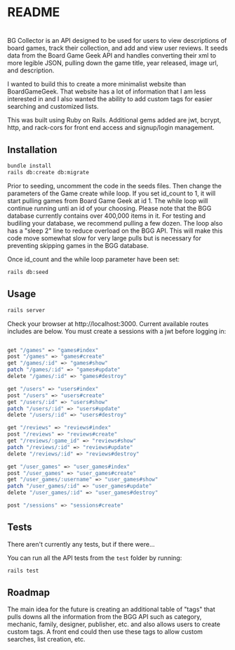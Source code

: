 # README

# <BG-Collector-Backend>

BG Collector is an API designed to be used for users to view descriptions of board games, track their collection, and add and view user reviews. It seeds data from the Board Game Geek API and handles converting their xml to more legible JSON, pulling down the game title, year released, image url, and description.

I wanted to build this to create a more minimalist website than BoardGameGeek. That website has a lot of information that I am less interested in and I also wanted the ability to add custom tags for easier searching and customized lists.

This was built using Ruby on Rails. Additional gems added are jwt, bcrypt, http, and rack-cors for front end access and signup/login management.

## Installation

```bash
bundle install
rails db:create db:migrate
```

Prior to seeding, uncomment the code in the seeds files. Then change the parameters of the Game create while loop. If you set id_count to 1, it will start pulling games from Board Game Geek at id 1. The while loop will continue running unti an id of your choosing. Please note that the BGG database currently contains over 400,000 items in it. For testing and budiling your database, we recommend pulling a few dozen. The loop also has a "sleep 2" line to reduce overload on the BGG API. This will make this code move somewhat slow for very large pulls but is necessary for preventing skipping games in the BGG database.

Once id_count and the while loop parameter have been set:

```bash
rails db:seed
```

## Usage

```bash
rails server
```

Check your browser at http://localhost:3000. Current available routes includes are below. You must create a sessions with a jwt before logging in:

```bash

get "/games" => "games#index"
post "/games" => "games#create"
get "/games/:id" => "games#show"
patch "/games/:id" => "games#update"
delete "/games/:id" => "games#destroy"

get "/users" => "users#index"
post "/users" => "users#create"
get "/users/:id" => "users#show"
patch "/users/:id" => "users#update"
delete "/users/:id" => "users#destroy"

get "/reviews" => "reviews#index"
post "/reviews" => "reviews#create"
get "/reviews/:game_id" => "reviews#show"
patch "/reviews/:id" => "reviews#update"
delete "/reviews/:id" => "reviews#destroy"

get "/user_games" => "user_games#index"
post "/user_games" => "user_games#create"
get "/user_games/:username" => "user_games#show"
patch "/user_games/:id" => "user_games#update"
delete "/user_games/:id" => "user_games#destroy"

post "/sessions" => "sessions#create"
```

## Tests

There aren't currently any tests, but if there were...

You can run all the API tests from the `test` folder by running:

```bash
rails test
```

## Roadmap

The main idea for the future is creating an additional table of "tags" that pulls downs all the information from the BGG API such as category, mechanic, family, designer, publisher, etc. and also allows users to create custom tags. A front end could then use these tags to allow custom searches, list creation, etc.
